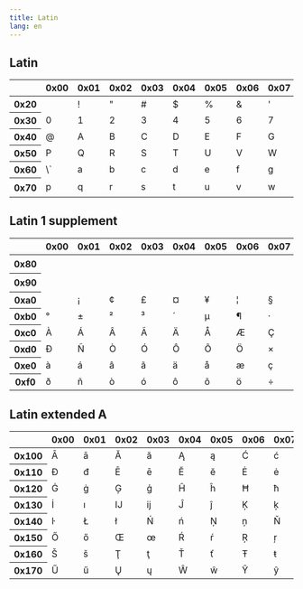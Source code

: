 ```yaml
---
title: Latin
lang: en
---
```


## Latin

<table lang="Latn">
	<thead>
		<tr>
			<th></th>
			<th>0x00</th>
			<th>0x01</th>
			<th>0x02</th>
			<th>0x03</th>
			<th>0x04</th>
			<th>0x05</th>
			<th>0x06</th>
			<th>0x07</th>
			<th>0x08</th>
			<th>0x09</th>
			<th>0x0A</th>
			<th>0x0B</th>
			<th>0x0C</th>
			<th>0x0D</th>
			<th>0x0E</th>
			<th>0x0F</th>
		</tr>
	</thead>
	<tbody>
		<tr>
			<th>0x20</th>
			<td  data="Unicode Character 'SPACE' (U+0020)"> </td>
			<td  data="Unicode Character 'EXCLAMATION MARK' (U+0021)">!</td>
			<td  data="Unicode Character 'QUOTATION MARK' (U+0022)"><!-- not being tested since it would screw up the HTML -->&#34;</td>
			<td  data="Unicode Character 'NUMBER SIGN' (U+0023)">#</td>
			<td  data="Unicode Character 'DOLLAR SIGN' (U+0024)">$</td>
			<td  data="Unicode Character 'PERCENT SIGN' (U+0025)">%</td>
			<td  data="Unicode Character 'AMPERSAND' (U+0026)">&</td>
			<td  data="Unicode Character 'APOSTROPHE' (U+0027)">'</td>
			<td  data="Unicode Character 'LEFT PARENTHESIS' (U+0028)">(</td>
			<td  data="Unicode Character 'RIGHT PARENTHESIS' (U+0029)">)</td>
			<td  data="Unicode Character 'ASTERISK' (U+002A)">*</td>
			<td  data="Unicode Character 'PLUS SIGN' (U+002B)">+</td>
			<td  data="Unicode Character 'COMMA' (U+002C)">,</td>
			<td  data="Unicode Character 'HYPHEN-MINUS' (U+002D)">-</td>
			<td  data="Unicode Character 'FULL STOP' (U+002E)">.</td>
			<td  data="Unicode Character 'SOLIDUS' (U+002F)">/</td>
		</tr>
		<tr>
			<th>0x30</th>
			<td  data="Unicode Character 'DIGIT ZERO' (U+0030)">0</td>
			<td  data="Unicode Character 'DIGIT ONE' (U+0031)">1</td>
			<td  data="Unicode Character 'DIGIT TWO' (U+0032)">2</td>
			<td  data="Unicode Character 'DIGIT THREE' (U+0033)">3</td>
			<td  data="Unicode Character 'DIGIT FOUR' (U+0034)">4</td>
			<td  data="Unicode Character 'DIGIT FIVE' (U+0035)">5</td>
			<td  data="Unicode Character 'DIGIT SIX' (U+0036)">6</td>
			<td  data="Unicode Character 'DIGIT SEVEN' (U+0037)">7</td>
			<td  data="Unicode Character 'DIGIT EIGHT' (U+0038)">8</td>
			<td  data="Unicode Character 'DIGIT NINE' (U+0039)">9</td>
			<td  data="Unicode Character 'COLON' (U+003A)">:</td>
			<td  data="Unicode Character 'SEMICOLON' (U+003B)">;</td>
			<td  data="Unicode Character 'LESS-THAN SIGN' (U+003C)"><!-- not being tested since it would screw up the HTML -->&#60;</td>
			<td  data="Unicode Character 'EQUALS SIGN' (U+003D)">=</td>
			<td  data="Unicode Character 'GREATER-THAN SIGN' (U+003E)"><!-- not being tested since it would screw up the HTML -->&#62;</td>
			<td  data="Unicode Character 'QUESTION MARK' (U+003F)">?</td>
		</tr>
		<tr>
			<th>0x40</th>
			<td  data="Unicode Character 'COMMERCIAL AT' (U+0040)">@</td>
			<td  data="Unicode Character 'LATIN CAPITAL LETTER A' (U+0041)">A</td>
			<td  data="Unicode Character 'LATIN CAPITAL LETTER B' (U+0042)">B</td>
			<td  data="Unicode Character 'LATIN CAPITAL LETTER C' (U+0043)">C</td>
			<td  data="Unicode Character 'LATIN CAPITAL LETTER D' (U+0044)">D</td>
			<td  data="Unicode Character 'LATIN CAPITAL LETTER E' (U+0045)">E</td>
			<td  data="Unicode Character 'LATIN CAPITAL LETTER F' (U+0046)">F</td>
			<td  data="Unicode Character 'LATIN CAPITAL LETTER G' (U+0047)">G</td>
			<td  data="Unicode Character 'LATIN CAPITAL LETTER H' (U+0048)">H</td>
			<td  data="Unicode Character 'LATIN CAPITAL LETTER I' (U+0049)">I</td>
			<td  data="Unicode Character 'LATIN CAPITAL LETTER J' (U+004A)">J</td>
			<td  data="Unicode Character 'LATIN CAPITAL LETTER K' (U+004B)">K</td>
			<td  data="Unicode Character 'LATIN CAPITAL LETTER L' (U+004C)">L</td>
			<td  data="Unicode Character 'LATIN CAPITAL LETTER M' (U+004D)">M</td>
			<td  data="Unicode Character 'LATIN CAPITAL LETTER N' (U+004E)">N</td>
			<td  data="Unicode Character 'LATIN CAPITAL LETTER O' (U+004F)">O</td>
		</tr>
		<tr>
			<th>0x50</th>
			<td  data="Unicode Character 'LATIN CAPITAL LETTER P' (U+0050)">P</td>
			<td  data="Unicode Character 'LATIN CAPITAL LETTER Q' (U+0051)">Q</td>
			<td  data="Unicode Character 'LATIN CAPITAL LETTER R' (U+0052)">R</td>
			<td  data="Unicode Character 'LATIN CAPITAL LETTER S' (U+0053)">S</td>
			<td  data="Unicode Character 'LATIN CAPITAL LETTER T' (U+0054)">T</td>
			<td  data="Unicode Character 'LATIN CAPITAL LETTER U' (U+0055)">U</td>
			<td  data="Unicode Character 'LATIN CAPITAL LETTER V' (U+0056)">V</td>
			<td  data="Unicode Character 'LATIN CAPITAL LETTER W' (U+0057)">W</td>
			<td  data="Unicode Character 'LATIN CAPITAL LETTER X' (U+0058)">X</td>
			<td  data="Unicode Character 'LATIN CAPITAL LETTER Y' (U+0059)">Y</td>
			<td  data="Unicode Character 'LATIN CAPITAL LETTER Z' (U+005A)">Z</td>
			<td  data="Unicode Character 'LEFT SQUARE BRACKET' (U+005B)">[</td>
			<td  data="Unicode Character 'REVERSE SOLIDUS' (U+005C)">\</td>
			<td  data="Unicode Character 'RIGHT SQUARE BRACKET' (U+005D)">]</td>
			<td  data="Unicode Character 'CIRCUMFLEX ACCENT' (U+005E)">^</td>
			<td  data="Unicode Character 'LOW LINE' (U+005F)">_</td>
		</tr>
		<tr>
			<th>0x60</th>
			<td  data="Unicode Character 'GRAVE ACCENT' (U+0060)">\`</td>
			<td  data="Unicode Character 'LATIN SMALL LETTER A' (U+0061)">a</td>
			<td  data="Unicode Character 'LATIN SMALL LETTER B' (U+0062)">b</td>
			<td  data="Unicode Character 'LATIN SMALL LETTER C' (U+0063)">c</td>
			<td  data="Unicode Character 'LATIN SMALL LETTER D' (U+0064)">d</td>
			<td  data="Unicode Character 'LATIN SMALL LETTER E' (U+0065)">e</td>
			<td  data="Unicode Character 'LATIN SMALL LETTER F' (U+0066)">f</td>
			<td  data="Unicode Character 'LATIN SMALL LETTER G' (U+0067)">g</td>
			<td  data="Unicode Character 'LATIN SMALL LETTER H' (U+0068)">h</td>
			<td  data="Unicode Character 'LATIN SMALL LETTER I' (U+0069)">i</td>
			<td  data="Unicode Character 'LATIN SMALL LETTER J' (U+006A)">j</td>
			<td  data="Unicode Character 'LATIN SMALL LETTER K' (U+006B)">k</td>
			<td  data="Unicode Character 'LATIN SMALL LETTER L' (U+006C)">l</td>
			<td  data="Unicode Character 'LATIN SMALL LETTER M' (U+006D)">m</td>
			<td  data="Unicode Character 'LATIN SMALL LETTER N' (U+006E)">n</td>
			<td  data="Unicode Character 'LATIN SMALL LETTER O' (U+006F)">o</td>
		</tr>
		<tr>
			<th>0x70</th>
			<td  data="Unicode Character 'LATIN SMALL LETTER P' (U+0070)">p</td>
			<td  data="Unicode Character 'LATIN SMALL LETTER Q' (U+0071)">q</td>
			<td  data="Unicode Character 'LATIN SMALL LETTER R' (U+0072)">r</td>
			<td  data="Unicode Character 'LATIN SMALL LETTER S' (U+0073)">s</td>
			<td  data="Unicode Character 'LATIN SMALL LETTER T' (U+0074)">t</td>
			<td  data="Unicode Character 'LATIN SMALL LETTER U' (U+0075)">u</td>
			<td  data="Unicode Character 'LATIN SMALL LETTER V' (U+0076)">v</td>
			<td  data="Unicode Character 'LATIN SMALL LETTER W' (U+0077)">w</td>
			<td  data="Unicode Character 'LATIN SMALL LETTER X' (U+0078)">x</td>
			<td  data="Unicode Character 'LATIN SMALL LETTER Y' (U+0079)">y</td>
			<td  data="Unicode Character 'LATIN SMALL LETTER Z' (U+007A)">z</td>
			<td  data="Unicode Character 'LEFT CURLY BRACKET' (U+007B)">{</td>
			<td  data="Unicode Character 'VERTICAL LINE' (U+007C)">|</td>
			<td  data="Unicode Character 'RIGHT CURLY BRACKET' (U+007D)">}</td>
			<td  data="Unicode Character 'TILDE' (U+007E)">~</td>
			<td  data="Unicode Character 'DELETE' (U+007F)"></td>
		</tr>
	</tbody>
</table>

## Latin 1 supplement

<table lang="Latn">
	<thead>
		<tr>
			<th></th>
			<th>0x00</th>
			<th>0x01</th>
			<th>0x02</th>
			<th>0x03</th>
			<th>0x04</th>
			<th>0x05</th>
			<th>0x06</th>
			<th>0x07</th>
			<th>0x08</th>
			<th>0x09</th>
			<th>0x0A</th>
			<th>0x0B</th>
			<th>0x0C</th>
			<th>0x0D</th>
			<th>0x0E</th>
			<th>0x0F</th>
		</tr>
	</thead>
	<tbody>
		<tr>
			<th>0x80</th>
			<td data="Unicode Character '&lt;control&gt;' (U+0080)"></td>
			<td data="Unicode Character '&lt;control&gt;' (U+0081)"></td>
			<td data="Unicode Character 'BREAK PERMITTED HERE' (U+0082)"></td>
			<td data="Unicode Character 'NO BREAK HERE' (U+0083)"></td>
			<td data="Unicode Character '&lt;control&gt;' (U+0084)"></td>
			<td data="Unicode Character 'NEXT LINE (NEL)' (U+0085)"></td>
			<td data="Unicode Character 'START OF SELECTED AREA' (U+0086)"></td>
			<td data="Unicode Character 'END OF SELECTED AREA' (U+0087)"></td>
			<td data="Unicode Character 'CHARACTER TABULATION SET' (U+0088)"></td>
			<td data="Unicode Character 'CHARACTER TABULATION WITH JUSTIFICATION' (U+0089)"></td>
			<td data="Unicode Character 'LINE TABULATION SET' (U+008A)"></td>
			<td data="Unicode Character 'PARTIAL LINE FORWARD' (U+008B)"></td>
			<td data="Unicode Character 'PARTIAL LINE BACKWARD' (U+008C)"></td>
			<td data="Unicode Character 'REVERSE LINE FEED' (U+008D)"></td>
			<td data="Unicode Character 'SINGLE SHIFT TWO' (U+008E)"></td>
			<td data="Unicode Character 'SINGLE SHIFT THREE' (U+008F)"></td>
		</tr>
		<tr>
			<th>0x90</th>
			<td data="Unicode Character 'DEVICE CONTROL STRING' (U+0090)"></td>
			<td data="Unicode Character 'PRIVATE USE ONE' (U+0091)"></td>
			<td data="Unicode Character 'PRIVATE USE TWO' (U+0092)"></td>
			<td data="Unicode Character 'SET TRANSMIT STATE' (U+0093)"></td>
			<td data="Unicode Character 'CANCEL CHARACTER' (U+0094)"></td>
			<td data="Unicode Character 'MESSAGE WAITING' (U+0095)"></td>
			<td data="Unicode Character 'START OF GUARDED AREA' (U+0096)"></td>
			<td data="Unicode Character 'END OF GUARDED AREA' (U+0097)"></td>
			<td data="Unicode Character 'START OF STRING' (U+0098)"></td>
			<td data="Unicode Character '&lt;control&gt;' (U+0099)"></td>
			<td data="Unicode Character 'SINGLE CHARACTER INTRODUCER' (U+009A)"></td>
			<td data="Unicode Character 'CONTROL SEQUENCE INTRODUCER' (U+009B)"></td>
			<td data="Unicode Character 'STRING TERMINATOR' (U+009C)"></td>
			<td data="Unicode Character 'OPERATING SYSTEM COMMAND' (U+009D)"></td>
			<td data="Unicode Character 'PRIVACY MESSAGE' (U+009E)"></td>
			<td data="Unicode Character 'APPLICATION PROGRAM COMMAND' (U+009F)"></td>
		</tr>
		<tr>
			<th>0xa0</th>
			<td data="Unicode Character 'NO-BREAK SPACE' (U+00A0)"> </td>
			<td data="Unicode Character 'INVERTED EXCLAMATION MARK' (U+00A1)">¡</td>
			<td data="Unicode Character 'CENT SIGN' (U+00A2)">¢</td>
			<td data="Unicode Character 'POUND SIGN' (U+00A3)">£</td>
			<td data="Unicode Character 'CURRENCY SIGN' (U+00A4)">¤</td>
			<td data="Unicode Character 'YEN SIGN' (U+00A5)">¥</td>
			<td data="Unicode Character 'BROKEN BAR' (U+00A6)">¦</td>
			<td data="Unicode Character 'SECTION SIGN' (U+00A7)">§</td>
			<td data="Unicode Character 'DIAERESIS' (U+00A8)">¨</td>
			<td data="Unicode Character 'COPYRIGHT SIGN' (U+00A9)">©</td>
			<td data="Unicode Character 'FEMININE ORDINAL INDICATOR' (U+00AA)">ª</td>
			<td data="Unicode Character 'LEFT-POINTING DOUBLE ANGLE QUOTATION MARK' (U+00AB)">«</td>
			<td data="Unicode Character 'NOT SIGN' (U+00AC)">¬</td>
			<td data="Unicode Character 'SOFT HYPHEN' (U+00AD)">­</td>
			<td data="Unicode Character 'REGISTERED SIGN' (U+00AE)">®</td>
			<td data="Unicode Character 'MACRON' (U+00AF)">¯</td>
		</tr>
		<tr>
			<th>0xb0</th>
			<td data="Unicode Character 'DEGREE SIGN' (U+00B0)">°</td>
			<td data="Unicode Character 'PLUS-MINUS SIGN' (U+00B1)">±</td>
			<td data="Unicode Character 'SUPERSCRIPT TWO' (U+00B2)">²</td>
			<td data="Unicode Character 'SUPERSCRIPT THREE' (U+00B3)">³</td>
			<td data="Unicode Character 'ACUTE ACCENT' (U+00B4)">´</td>
			<td data="Unicode Character 'MICRO SIGN' (U+00B5)">µ</td>
			<td data="Unicode Character 'PILCROW SIGN' (U+00B6)">¶</td>
			<td data="Unicode Character 'MIDDLE DOT' (U+00B7)">·</td>
			<td data="Unicode Character 'CEDILLA' (U+00B8)">¸</td>
			<td data="Unicode Character 'SUPERSCRIPT ONE' (U+00B9)">¹</td>
			<td data="Unicode Character 'MASCULINE ORDINAL INDICATOR' (U+00BA)">º</td>
			<td data="Unicode Character 'RIGHT-POINTING DOUBLE ANGLE QUOTATION MARK' (U+00BB)">»</td>
			<td data="Unicode Character 'VULGAR FRACTION ONE QUARTER' (U+00BC)">¼</td>
			<td data="Unicode Character 'VULGAR FRACTION ONE HALF' (U+00BD)">½</td>
			<td data="Unicode Character 'VULGAR FRACTION THREE QUARTERS' (U+00BE)">¾</td>
			<td data="Unicode Character 'INVERTED QUESTION MARK' (U+00BF)">¿</td>
		</tr>
		<tr>
			<th>0xc0</th>
			<td data="Unicode Character 'LATIN CAPITAL LETTER A WITH GRAVE' (U+00C0)">À</td>
			<td data="Unicode Character 'LATIN CAPITAL LETTER A WITH ACUTE' (U+00C1)">Á</td>
			<td data="Unicode Character 'LATIN CAPITAL LETTER A WITH CIRCUMFLEX' (U+00C2)">Â</td>
			<td data="Unicode Character 'LATIN CAPITAL LETTER A WITH TILDE' (U+00C3)">Ã</td>
			<td data="Unicode Character 'LATIN CAPITAL LETTER A WITH DIAERESIS' (U+00C4)">Ä</td>
			<td data="Unicode Character 'LATIN CAPITAL LETTER A WITH RING ABOVE' (U+00C5)">Å</td>
			<td data="Unicode Character 'LATIN CAPITAL LETTER AE' (U+00C6)">Æ</td>
			<td data="Unicode Character 'LATIN CAPITAL LETTER C WITH CEDILLA' (U+00C7)">Ç</td>
			<td data="Unicode Character 'LATIN CAPITAL LETTER E WITH GRAVE' (U+00C8)">È</td>
			<td data="Unicode Character 'LATIN CAPITAL LETTER E WITH ACUTE' (U+00C9)">É</td>
			<td data="Unicode Character 'LATIN CAPITAL LETTER E WITH CIRCUMFLEX' (U+00CA)">Ê</td>
			<td data="Unicode Character 'LATIN CAPITAL LETTER E WITH DIAERESIS' (U+00CB)">Ë</td>
			<td data="Unicode Character 'LATIN CAPITAL LETTER I WITH GRAVE' (U+00CC)">Ì</td>
			<td data="Unicode Character 'LATIN CAPITAL LETTER I WITH ACUTE' (U+00CD)">Í</td>
			<td data="Unicode Character 'LATIN CAPITAL LETTER I WITH CIRCUMFLEX' (U+00CE)">Î</td>
			<td data="Unicode Character 'LATIN CAPITAL LETTER I WITH DIAERESIS' (U+00CF)">Ï</td>
		</tr>
		<tr>
			<th>0xd0</th>
			<td data="Unicode Character 'LATIN CAPITAL LETTER ETH' (U+00D0)">Ð</td>
			<td data="Unicode Character 'LATIN CAPITAL LETTER N WITH TILDE' (U+00D1)">Ñ</td>
			<td data="Unicode Character 'LATIN CAPITAL LETTER O WITH GRAVE' (U+00D2)">Ò</td>
			<td data="Unicode Character 'LATIN CAPITAL LETTER O WITH ACUTE' (U+00D3)">Ó</td>
			<td data="Unicode Character 'LATIN CAPITAL LETTER O WITH CIRCUMFLEX' (U+00D4)">Ô</td>
			<td data="Unicode Character 'LATIN CAPITAL LETTER O WITH TILDE' (U+00D5)">Õ</td>
			<td data="Unicode Character 'LATIN CAPITAL LETTER O WITH DIAERESIS' (U+00D6)">Ö</td>
			<td data="Unicode Character 'MULTIPLICATION SIGN' (U+00D7)">×</td>
			<td data="Unicode Character 'LATIN CAPITAL LETTER O WITH STROKE' (U+00D8)">Ø</td>
			<td data="Unicode Character 'LATIN CAPITAL LETTER U WITH GRAVE' (U+00D9)">Ù</td>
			<td data="Unicode Character 'LATIN CAPITAL LETTER U WITH ACUTE' (U+00DA)">Ú</td>
			<td data="Unicode Character 'LATIN CAPITAL LETTER U WITH CIRCUMFLEX' (U+00DB)">Û</td>
			<td data="Unicode Character 'LATIN CAPITAL LETTER U WITH DIAERESIS' (U+00DC)">Ü</td>
			<td data="Unicode Character 'LATIN CAPITAL LETTER Y WITH ACUTE' (U+00DD)">Ý</td>
			<td data="Unicode Character 'LATIN CAPITAL LETTER THORN' (U+00DE)">Þ</td>
			<td data="Unicode Character 'LATIN SMALL LETTER SHARP S' (U+00DF)">ß</td>
		</tr>
		<tr>
			<th>0xe0</th>
			<td data="Unicode Character 'LATIN SMALL LETTER A WITH GRAVE' (U+00E0)">à</td>
			<td data="Unicode Character 'LATIN SMALL LETTER A WITH ACUTE' (U+00E1)">á</td>
			<td data="Unicode Character 'LATIN SMALL LETTER A WITH CIRCUMFLEX' (U+00E2)">â</td>
			<td data="Unicode Character 'LATIN SMALL LETTER A WITH TILDE' (U+00E3)">ã</td>
			<td data="Unicode Character 'LATIN SMALL LETTER A WITH DIAERESIS' (U+00E4)">ä</td>
			<td data="Unicode Character 'LATIN SMALL LETTER A WITH RING ABOVE' (U+00E5)">å</td>
			<td data="Unicode Character 'LATIN SMALL LETTER AE' (U+00E6)">æ</td>
			<td data="Unicode Character 'LATIN SMALL LETTER C WITH CEDILLA' (U+00E7)">ç</td>
			<td data="Unicode Character 'LATIN SMALL LETTER E WITH GRAVE' (U+00E8)">è</td>
			<td data="Unicode Character 'LATIN SMALL LETTER E WITH ACUTE' (U+00E9)">é</td>
			<td data="Unicode Character 'LATIN SMALL LETTER E WITH CIRCUMFLEX' (U+00EA)">ê</td>
			<td data="Unicode Character 'LATIN SMALL LETTER E WITH DIAERESIS' (U+00EB)">ë</td>
			<td data="Unicode Character 'LATIN SMALL LETTER I WITH GRAVE' (U+00EC)">ì</td>
			<td data="Unicode Character 'LATIN SMALL LETTER I WITH ACUTE' (U+00ED)">í</td>
			<td data="Unicode Character 'LATIN SMALL LETTER I WITH CIRCUMFLEX' (U+00EE)">î</td>
			<td data="Unicode Character 'LATIN SMALL LETTER I WITH DIAERESIS' (U+00EF)">ï</td>
		</tr>
		<tr>
			<th>0xf0</th>
			<td data="Unicode Character 'LATIN SMALL LETTER ETH' (U+00F0)">ð</td>
			<td data="Unicode Character 'LATIN SMALL LETTER N WITH TILDE' (U+00F1)">ñ</td>
			<td data="Unicode Character 'LATIN SMALL LETTER O WITH GRAVE' (U+00F2)">ò</td>
			<td data="Unicode Character 'LATIN SMALL LETTER O WITH ACUTE' (U+00F3)">ó</td>
			<td data="Unicode Character 'LATIN SMALL LETTER O WITH CIRCUMFLEX' (U+00F4)">ô</td>
			<td data="Unicode Character 'LATIN SMALL LETTER O WITH TILDE' (U+00F5)">õ</td>
			<td data="Unicode Character 'LATIN SMALL LETTER O WITH DIAERESIS' (U+00F6)">ö</td>
			<td data="Unicode Character 'DIVISION SIGN' (U+00F7)">÷</td>
			<td data="Unicode Character 'LATIN SMALL LETTER O WITH STROKE' (U+00F8)">ø</td>
			<td data="Unicode Character 'LATIN SMALL LETTER U WITH GRAVE' (U+00F9)">ù</td>
			<td data="Unicode Character 'LATIN SMALL LETTER U WITH ACUTE' (U+00FA)">ú</td>
			<td data="Unicode Character 'LATIN SMALL LETTER U WITH CIRCUMFLEX' (U+00FB)">û</td>
			<td data="Unicode Character 'LATIN SMALL LETTER U WITH DIAERESIS' (U+00FC)">ü</td>
			<td data="Unicode Character 'LATIN SMALL LETTER Y WITH ACUTE' (U+00FD)">ý</td>
			<td data="Unicode Character 'LATIN SMALL LETTER THORN' (U+00FE)">þ</td>
			<td data="Unicode Character 'LATIN SMALL LETTER Y WITH DIAERESIS' (U+00FF)">ÿ</td>
		</tr>
	</tbody>
</table>

## Latin extended A

<table lang="Latn">
	<thead>
		<tr>
			<th></th>
			<th>0x00</th>
			<th>0x01</th>
			<th>0x02</th>
			<th>0x03</th>
			<th>0x04</th>
			<th>0x05</th>
			<th>0x06</th>
			<th>0x07</th>
			<th>0x08</th>
			<th>0x09</th>
			<th>0x0A</th>
			<th>0x0B</th>
			<th>0x0C</th>
			<th>0x0D</th>
			<th>0x0E</th>
			<th>0x0F</th>
		</tr>
	</thead>
	<tbody>
		<tr>
			<th>0x100</th>
			<td data="Unicode Character 'LATIN CAPITAL LETTER A WITH MACRON' (U+0100)">Ā</td>
			<td data="Unicode Character 'LATIN SMALL LETTER A WITH MACRON' (U+0101)">ā</td>
			<td data="Unicode Character 'LATIN CAPITAL LETTER A WITH BREVE' (U+0102)">Ă</td>
			<td data="Unicode Character 'LATIN SMALL LETTER A WITH BREVE' (U+0103)">ă</td>
			<td data="Unicode Character 'LATIN CAPITAL LETTER A WITH OGONEK' (U+0104)">Ą</td>
			<td data="Unicode Character 'LATIN SMALL LETTER A WITH OGONEK' (U+0105)">ą</td>
			<td data="Unicode Character 'LATIN CAPITAL LETTER C WITH ACUTE' (U+0106)">Ć</td>
			<td data="Unicode Character 'LATIN SMALL LETTER C WITH ACUTE' (U+0107)">ć</td>
			<td data="Unicode Character 'LATIN CAPITAL LETTER C WITH CIRCUMFLEX' (U+0108)">Ĉ</td>
			<td data="Unicode Character 'LATIN SMALL LETTER C WITH CIRCUMFLEX' (U+0109)">ĉ</td>
			<td data="Unicode Character 'LATIN CAPITAL LETTER C WITH DOT ABOVE' (U+010A)">Ċ</td>
			<td data="Unicode Character 'LATIN SMALL LETTER C WITH DOT ABOVE' (U+010B)">ċ</td>
			<td data="Unicode Character 'LATIN CAPITAL LETTER C WITH CARON' (U+010C)">Č</td>
			<td data="Unicode Character 'LATIN SMALL LETTER C WITH CARON' (U+010D)">č</td>
			<td data="Unicode Character 'LATIN CAPITAL LETTER D WITH CARON' (U+010E)">Ď</td>
			<td data="Unicode Character 'LATIN SMALL LETTER D WITH CARON' (U+010F)">ď</td>
		</tr>
		<tr>
			<th>0x110</th>
			<td data="Unicode Character 'LATIN CAPITAL LETTER D WITH STROKE' (U+0110)">Đ</td>
			<td data="Unicode Character 'LATIN SMALL LETTER D WITH STROKE' (U+0111)">đ</td>
			<td data="Unicode Character 'LATIN CAPITAL LETTER E WITH MACRON' (U+0112)">Ē</td>
			<td data="Unicode Character 'LATIN SMALL LETTER E WITH MACRON' (U+0113)">ē</td>
			<td data="Unicode Character 'LATIN CAPITAL LETTER E WITH BREVE' (U+0114)">Ĕ</td>
			<td data="Unicode Character 'LATIN SMALL LETTER E WITH BREVE' (U+0115)">ĕ</td>
			<td data="Unicode Character 'LATIN CAPITAL LETTER E WITH DOT ABOVE' (U+0116)">Ė</td>
			<td data="Unicode Character 'LATIN SMALL LETTER E WITH DOT ABOVE' (U+0117)">ė</td>
			<td data="Unicode Character 'LATIN CAPITAL LETTER E WITH OGONEK' (U+0118)">Ę</td>
			<td data="Unicode Character 'LATIN SMALL LETTER E WITH OGONEK' (U+0119)">ę</td>
			<td data="Unicode Character 'LATIN CAPITAL LETTER E WITH CARON' (U+011A)">Ě</td>
			<td data="Unicode Character 'LATIN SMALL LETTER E WITH CARON' (U+011B)">ě</td>
			<td data="Unicode Character 'LATIN CAPITAL LETTER G WITH CIRCUMFLEX' (U+011C)">Ĝ</td>
			<td data="Unicode Character 'LATIN SMALL LETTER G WITH CIRCUMFLEX' (U+011D)">ĝ</td>
			<td data="Unicode Character 'LATIN CAPITAL LETTER G WITH BREVE' (U+011E)">Ğ</td>
			<td data="Unicode Character 'LATIN SMALL LETTER G WITH BREVE' (U+011F)">ğ</td>
		</tr>
		<tr>
			<th>0x120</th>
			<td data="Unicode Character 'LATIN CAPITAL LETTER G WITH DOT ABOVE' (U+0120)">Ġ</td>
			<td data="Unicode Character 'LATIN SMALL LETTER G WITH DOT ABOVE' (U+0121)">ġ</td>
			<td data="Unicode Character 'LATIN CAPITAL LETTER G WITH CEDILLA' (U+0122)">Ģ</td>
			<td data="Unicode Character 'LATIN SMALL LETTER G WITH CEDILLA' (U+0123)">ģ</td>
			<td data="Unicode Character 'LATIN CAPITAL LETTER H WITH CIRCUMFLEX' (U+0124)">Ĥ</td>
			<td data="Unicode Character 'LATIN SMALL LETTER H WITH CIRCUMFLEX' (U+0125)">ĥ</td>
			<td data="Unicode Character 'LATIN CAPITAL LETTER H WITH STROKE' (U+0126)">Ħ</td>
			<td data="Unicode Character 'LATIN SMALL LETTER H WITH STROKE' (U+0127)">ħ</td>
			<td data="Unicode Character 'LATIN CAPITAL LETTER I WITH TILDE' (U+0128)">Ĩ</td>
			<td data="Unicode Character 'LATIN SMALL LETTER I WITH TILDE' (U+0129)">ĩ</td>
			<td data="Unicode Character 'LATIN CAPITAL LETTER I WITH MACRON' (U+012A)">Ī</td>
			<td data="Unicode Character 'LATIN SMALL LETTER I WITH MACRON' (U+012B)">ī</td>
			<td data="Unicode Character 'LATIN CAPITAL LETTER I WITH BREVE' (U+012C)">Ĭ</td>
			<td data="Unicode Character 'LATIN SMALL LETTER I WITH BREVE' (U+012D)">ĭ</td>
			<td data="Unicode Character 'LATIN CAPITAL LETTER I WITH OGONEK' (U+012E)">Į</td>
			<td data="Unicode Character 'LATIN SMALL LETTER I WITH OGONEK' (U+012F)">į</td>
		</tr>
		<tr>
			<th>0x130</th>
			<td data="Unicode Character 'LATIN CAPITAL LETTER I WITH DOT ABOVE' (U+0130)">İ</td>
			<td data="Unicode Character 'LATIN SMALL LETTER DOTLESS I' (U+0131)">ı</td>
			<td data="Unicode Character 'LATIN CAPITAL LIGATURE IJ' (U+0132)">Ĳ</td>
			<td data="Unicode Character 'LATIN SMALL LIGATURE IJ' (U+0133)">ĳ</td>
			<td data="Unicode Character 'LATIN CAPITAL LETTER J WITH CIRCUMFLEX' (U+0134)">Ĵ</td>
			<td data="Unicode Character 'LATIN SMALL LETTER J WITH CIRCUMFLEX' (U+0135)">ĵ</td>
			<td data="Unicode Character 'LATIN CAPITAL LETTER K WITH CEDILLA' (U+0136)">Ķ</td>
			<td data="Unicode Character 'LATIN SMALL LETTER K WITH CEDILLA' (U+0137)">ķ</td>
			<td data="Unicode Character 'LATIN SMALL LETTER KRA' (U+0138)">ĸ</td>
			<td data="Unicode Character 'LATIN CAPITAL LETTER L WITH ACUTE' (U+0139)">Ĺ</td>
			<td data="Unicode Character 'LATIN SMALL LETTER L WITH ACUTE' (U+013A)">ĺ</td>
			<td data="Unicode Character 'LATIN CAPITAL LETTER L WITH CEDILLA' (U+013B)">Ļ</td>
			<td data="Unicode Character 'LATIN SMALL LETTER L WITH CEDILLA' (U+013C)">ļ</td>
			<td data="Unicode Character 'LATIN CAPITAL LETTER L WITH CARON' (U+013D)">Ľ</td>
			<td data="Unicode Character 'LATIN SMALL LETTER L WITH CARON' (U+013E)">ľ</td>
			<td data="Unicode Character 'LATIN CAPITAL LETTER L WITH MIDDLE DOT' (U+013F)">Ŀ</td>
		</tr>
		<tr>
			<th>0x140</th>
			<td data="Unicode Character 'LATIN SMALL LETTER L WITH MIDDLE DOT' (U+0140)">ŀ</td>
			<td data="Unicode Character 'LATIN CAPITAL LETTER L WITH STROKE' (U+0141)">Ł</td>
			<td data="Unicode Character 'LATIN SMALL LETTER L WITH STROKE' (U+0142)">ł</td>
			<td data="Unicode Character 'LATIN CAPITAL LETTER N WITH ACUTE' (U+0143)">Ń</td>
			<td data="Unicode Character 'LATIN SMALL LETTER N WITH ACUTE' (U+0144)">ń</td>
			<td data="Unicode Character 'LATIN CAPITAL LETTER N WITH CEDILLA' (U+0145)">Ņ</td>
			<td data="Unicode Character 'LATIN SMALL LETTER N WITH CEDILLA' (U+0146)">ņ</td>
			<td data="Unicode Character 'LATIN CAPITAL LETTER N WITH CARON' (U+0147)">Ň</td>
			<td data="Unicode Character 'LATIN SMALL LETTER N WITH CARON' (U+0148)">ň</td>
			<td data="Unicode Character 'LATIN SMALL LETTER N PRECEDED BY APOSTROPHE' (U+0149)">ŉ</td>
			<td data="Unicode Character 'LATIN CAPITAL LETTER ENG' (U+014A)">Ŋ</td>
			<td data="Unicode Character 'LATIN SMALL LETTER ENG' (U+014B)">ŋ</td>
			<td data="Unicode Character 'LATIN CAPITAL LETTER O WITH MACRON' (U+014C)">Ō</td>
			<td data="Unicode Character 'LATIN SMALL LETTER O WITH MACRON' (U+014D)">ō</td>
			<td data="Unicode Character 'LATIN CAPITAL LETTER O WITH BREVE' (U+014E)">Ŏ</td>
			<td data="Unicode Character 'LATIN SMALL LETTER O WITH BREVE' (U+014F)">ŏ</td>
		</tr>
		<tr>
			<th>0x150</th>
			<td data="Unicode Character 'LATIN CAPITAL LETTER O WITH DOUBLE ACUTE' (U+0150)">Ő</td>
			<td data="Unicode Character 'LATIN SMALL LETTER O WITH DOUBLE ACUTE' (U+0151)">ő</td>
			<td data="Unicode Character 'LATIN CAPITAL LIGATURE OE' (U+0152)">Œ</td>
			<td data="Unicode Character 'LATIN SMALL LIGATURE OE' (U+0153)">œ</td>
			<td data="Unicode Character 'LATIN CAPITAL LETTER R WITH ACUTE' (U+0154)">Ŕ</td>
			<td data="Unicode Character 'LATIN SMALL LETTER R WITH ACUTE' (U+0155)">ŕ</td>
			<td data="Unicode Character 'LATIN CAPITAL LETTER R WITH CEDILLA' (U+0156)">Ŗ</td>
			<td data="Unicode Character 'LATIN SMALL LETTER R WITH CEDILLA' (U+0157)">ŗ</td>
			<td data="Unicode Character 'LATIN CAPITAL LETTER R WITH CARON' (U+0158)">Ř</td>
			<td data="Unicode Character 'LATIN SMALL LETTER R WITH CARON' (U+0159)">ř</td>
			<td data="Unicode Character 'LATIN CAPITAL LETTER S WITH ACUTE' (U+015A)">Ś</td>
			<td data="Unicode Character 'LATIN SMALL LETTER S WITH ACUTE' (U+015B)">ś</td>
			<td data="Unicode Character 'LATIN CAPITAL LETTER S WITH CIRCUMFLEX' (U+015C)">Ŝ</td>
			<td data="Unicode Character 'LATIN SMALL LETTER S WITH CIRCUMFLEX' (U+015D)">ŝ</td>
			<td data="Unicode Character 'LATIN CAPITAL LETTER S WITH CEDILLA' (U+015E)">Ş</td>
			<td data="Unicode Character 'LATIN SMALL LETTER S WITH CEDILLA' (U+015F)">ş</td>
		</tr>
		<tr>
			<th>0x160</th>
			<td data="Unicode Character 'LATIN CAPITAL LETTER S WITH CARON' (U+0160)">Š</td>
			<td data="Unicode Character 'LATIN SMALL LETTER S WITH CARON' (U+0161)">š</td>
			<td data="Unicode Character 'LATIN CAPITAL LETTER T WITH CEDILLA' (U+0162)">Ţ</td>
			<td data="Unicode Character 'LATIN SMALL LETTER T WITH CEDILLA' (U+0163)">ţ</td>
			<td data="Unicode Character 'LATIN CAPITAL LETTER T WITH CARON' (U+0164)">Ť</td>
			<td data="Unicode Character 'LATIN SMALL LETTER T WITH CARON' (U+0165)">ť</td>
			<td data="Unicode Character 'LATIN CAPITAL LETTER T WITH STROKE' (U+0166)">Ŧ</td>
			<td data="Unicode Character 'LATIN SMALL LETTER T WITH STROKE' (U+0167)">ŧ</td>
			<td data="Unicode Character 'LATIN CAPITAL LETTER U WITH TILDE' (U+0168)">Ũ</td>
			<td data="Unicode Character 'LATIN SMALL LETTER U WITH TILDE' (U+0169)">ũ</td>
			<td data="Unicode Character 'LATIN CAPITAL LETTER U WITH MACRON' (U+016A)">Ū</td>
			<td data="Unicode Character 'LATIN SMALL LETTER U WITH MACRON' (U+016B)">ū</td>
			<td data="Unicode Character 'LATIN CAPITAL LETTER U WITH BREVE' (U+016C)">Ŭ</td>
			<td data="Unicode Character 'LATIN SMALL LETTER U WITH BREVE' (U+016D)">ŭ</td>
			<td data="Unicode Character 'LATIN CAPITAL LETTER U WITH RING ABOVE' (U+016E)">Ů</td>
			<td data="Unicode Character 'LATIN SMALL LETTER U WITH RING ABOVE' (U+016F)">ů</td>
		</tr>
		<tr>
			<th>0x170</th>
			<td data="Unicode Character 'LATIN CAPITAL LETTER U WITH DOUBLE ACUTE' (U+0170)">Ű</td>
			<td data="Unicode Character 'LATIN SMALL LETTER U WITH DOUBLE ACUTE' (U+0171)">ű</td>
			<td data="Unicode Character 'LATIN CAPITAL LETTER U WITH OGONEK' (U+0172)">Ų</td>
			<td data="Unicode Character 'LATIN SMALL LETTER U WITH OGONEK' (U+0173)">ų</td>
			<td data="Unicode Character 'LATIN CAPITAL LETTER W WITH CIRCUMFLEX' (U+0174)">Ŵ</td>
			<td data="Unicode Character 'LATIN SMALL LETTER W WITH CIRCUMFLEX' (U+0175)">ŵ</td>
			<td data="Unicode Character 'LATIN CAPITAL LETTER Y WITH CIRCUMFLEX' (U+0176)">Ŷ</td>
			<td data="Unicode Character 'LATIN SMALL LETTER Y WITH CIRCUMFLEX' (U+0177)">ŷ</td>
			<td data="Unicode Character 'LATIN CAPITAL LETTER Y WITH DIAERESIS' (U+0178)">Ÿ</td>
			<td data="Unicode Character 'LATIN CAPITAL LETTER Z WITH ACUTE' (U+0179)">Ź</td>
			<td data="Unicode Character 'LATIN SMALL LETTER Z WITH ACUTE' (U+017A)">ź</td>
			<td data="Unicode Character 'LATIN CAPITAL LETTER Z WITH DOT ABOVE' (U+017B)">Ż</td>
			<td data="Unicode Character 'LATIN SMALL LETTER Z WITH DOT ABOVE' (U+017C)">ż</td>
			<td data="Unicode Character 'LATIN CAPITAL LETTER Z WITH CARON' (U+017D)">Ž</td>
			<td data="Unicode Character 'LATIN SMALL LETTER Z WITH CARON' (U+017E)">ž</td>
			<td data="Unicode Character 'LATIN SMALL LETTER LONG S' (U+017F)">ſ</td>
		</tr>
	</tbody>
</table>
